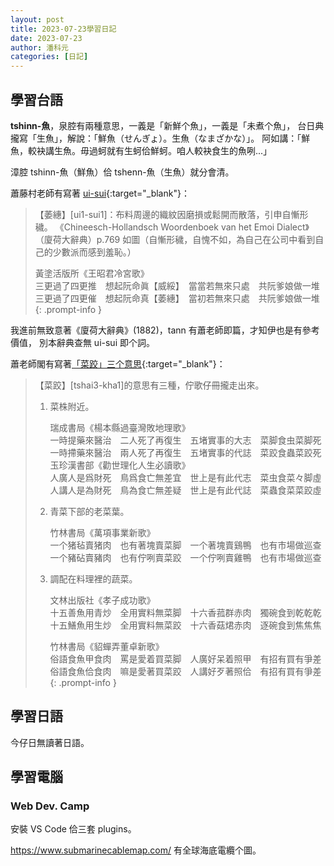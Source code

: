 ```yaml
---
layout: post
title: 2023-07-23學習日記
date: 2023-07-23
author: 潘科元
categories: [日記]
---
```

## 學習台語

**tshinn-魚**，泉腔有兩種意思，一義是「新鮮个魚」，一義是「未煮个魚」，
台日典攏寫「生魚」，解說：「鮮魚（せんぎょ）。生魚（なまざかな）」。
阿如講：「鮮魚，較袂講生魚。毋過蚵就有生蚵佮鮮蚵。咱人較袂食生的魚咧...」

漳腔 tshinn-魚（鮮魚）佮 tshenn-魚（生魚）就分會清。

蕭藤村老師有寫著 [ui-sui](https://www.facebook.com/tingtshun.siau/posts/pfbid02CxM1w3HbugBrxcMiCHHrhaicEeTTNPMc5w2zjx8trxjhcJDzSxikTnyyjR2ifQ6Vl){:target="_blank"}：

> 【萎繐】[ui1-sui1]：布料周邊的織紋因磨損或鬆開而散落，引申自慚形穢。
> 《Chineesch-Hollandsch Woordenboek van het Emoi Dialect》（廈荷大辭典）p.769
> 如圖（自慚形穢，自愧不如，為自己在公司中看到自己的少數派而感到羞恥。）
>
> 黃塗活版所《王昭君冷宮歌》  
> 三更過了四更推　想起阮命眞【威綏】　當當若無來只處　共阮爹娘做一堆  
> 三更過了四更催　想起阮命真【萎繐】　當初若無來只處　共阮爹娘做一堆
{: .prompt-info }

我進前無致意著《廈荷大辭典》(1882)，tann 有蕭老師即篇，才知伊也是有參考價值，
別本辭典查無 ui-sui 即个詞。

蕭老師閣有寫著[「菜跤」三个意思](https://www.facebook.com/tingtshun.siau/posts/pfbid02raujHMfXNdTcvUWkLje6zLCMZjwbaVjTH8Mw5q1dRGVjVETdi2L7WGP5L6VzoEwQl){:target="_blank"}：

> 【菜跤】\[tshai3-kha1\]的意思有三種，佇歌仔冊攏走出來。
>
> 1. 菜株附近。
>
>    瑞成書局《楊本縣過臺灣敗地理歌》  
>    一時提藥來醫治　二人死了再復生　五堵實事的大志　菜脚食虫菜脚死  
>    一時摕藥來醫治　兩人死了再復生　五堵實事的代誌　菜跤食蟲菜跤死  
>    玉珍漢書部《勸世理化人生必讀歌》  
>    人廣人是爲財死　鳥爲食亡無差宜　世上是有此代志　菜虫食菜々脚虛  
>    人講人是為財死　鳥為食亡無差疑　世上是有此代誌　菜蟲食菜菜跤虛
> 
> 2. 青菜下部的老菜葉。
>
>    竹林書局《萬項事業新歌》  
>    一个猪毡賣猪肉　也有著塊賣菜脚　一个著塊賣鷄鴨　也有市場做巡查  
>    一个豬砧賣豬肉　也有佇咧賣菜跤　一个佇咧賣雞鴨　也有市場做巡查
>
> 3. 調配在料理裡的蔬菜。
>
>    文林出版社《孝子成功歌》  
>    十五善魚用青炒　全用實料無菜脚　十六香菰群赤肉　獨碗食到乾乾乾  
>    十五鱔魚用生炒　全用實料無菜跤　十六香菇𤉙赤肉　逐碗食到焦焦焦
> 
>    竹林書局《貂蟬弄董卓新歌》  
>    俗語食魚甲食肉　罵是愛着買菜脚　人廣好呆着照甲　有招有買有爭差  
>    俗語食魚佮食肉　嘛是愛著買菜跤　人講好歹著照佮　有招有買有爭差
{: .prompt-info }

## 學習日語
今仔日無讀著日語。

## 學習電腦

### Web Dev. Camp

安裝 VS Code 佮三套 plugins。

<https://www.submarinecablemap.com/> 有全球海底電纜个圖。
